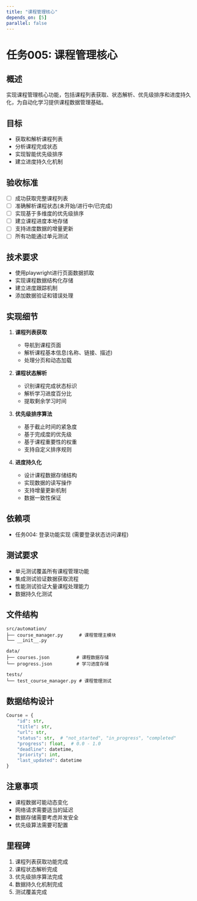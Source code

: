 ```yaml
---
title: "课程管理核心"
depends_on: [5]
parallel: false
---
```


# 任务005: 课程管理核心

## 概述
实现课程管理核心功能，包括课程列表获取、状态解析、优先级排序和进度持久化，为自动化学习提供课程数据管理基础。

## 目标
- 获取和解析课程列表
- 分析课程完成状态
- 实现智能优先级排序
- 建立进度持久化机制

## 验收标准
- [ ] 成功获取完整课程列表
- [ ] 准确解析课程状态(未开始/进行中/已完成)
- [ ] 实现基于多维度的优先级排序
- [ ] 建立课程进度本地存储
- [ ] 支持进度数据的增量更新
- [ ] 所有功能通过单元测试

## 技术要求
- 使用playwright进行页面数据抓取
- 实现课程数据结构化存储
- 建立进度跟踪机制
- 添加数据验证和错误处理

## 实现细节
1. **课程列表获取**
   - 导航到课程页面
   - 解析课程基本信息(名称、链接、描述)
   - 处理分页和动态加载

2. **课程状态解析**
   - 识别课程完成状态标识
   - 解析学习进度百分比
   - 提取剩余学习时间

3. **优先级排序算法**
   - 基于截止时间的紧急度
   - 基于完成度的优先级
   - 基于课程重要性的权重
   - 支持自定义排序规则

4. **进度持久化**
   - 设计课程数据存储结构
   - 实现数据的读写操作
   - 支持增量更新机制
   - 数据一致性保证

## 依赖项
- 任务004: 登录功能实现 (需要登录状态访问课程)

## 测试要求
- 单元测试覆盖所有课程管理功能
- 集成测试验证数据获取流程
- 性能测试验证大量课程处理能力
- 数据持久化测试

## 文件结构
```
src/automation/
├── course_manager.py      # 课程管理主模块
└── __init__.py

data/
├── courses.json          # 课程数据存储
└── progress.json         # 学习进度存储

tests/
└── test_course_manager.py # 课程管理测试
```

## 数据结构设计
```python
Course = {
    "id": str,
    "title": str,
    "url": str,
    "status": str,  # "not_started", "in_progress", "completed"
    "progress": float,  # 0.0 - 1.0
    "deadline": datetime,
    "priority": int,
    "last_updated": datetime
}
```

## 注意事项
- 课程数据可能动态变化
- 网络请求需要适当的延迟
- 数据存储需要考虑并发安全
- 优先级算法需要可配置

## 里程碑
1. 课程列表获取功能完成
2. 课程状态解析完成
3. 优先级排序算法完成
4. 数据持久化机制完成
5. 测试覆盖完成